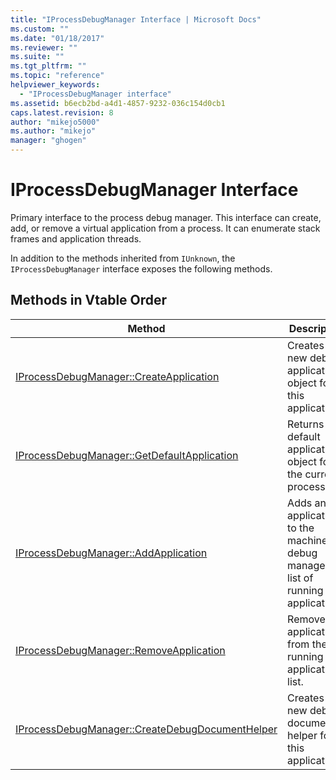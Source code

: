 ```yaml
---
title: "IProcessDebugManager Interface | Microsoft Docs"
ms.custom: ""
ms.date: "01/18/2017"
ms.reviewer: ""
ms.suite: ""
ms.tgt_pltfrm: ""
ms.topic: "reference"
helpviewer_keywords: 
  - "IProcessDebugManager interface"
ms.assetid: b6ecb2bd-a4d1-4857-9232-036c154d0cb1
caps.latest.revision: 8
author: "mikejo5000"
ms.author: "mikejo"
manager: "ghogen"
---
```

# IProcessDebugManager Interface
Primary interface to the process debug manager. This interface can create, add, or remove a virtual application from a process. It can enumerate stack frames and application threads.  
  
 In addition to the methods inherited from `IUnknown`, the `IProcessDebugManager` interface exposes the following methods.  
  
## Methods in Vtable Order  
  
|Method|Description|  
|------------|-----------------|  
|[IProcessDebugManager::CreateApplication](../../winscript/reference/iprocessdebugmanager-createapplication.md)|Creates a new debug application object for this application.|  
|[IProcessDebugManager::GetDefaultApplication](../../winscript/reference/iprocessdebugmanager-getdefaultapplication.md)|Returns a default application object for the current process.|  
|[IProcessDebugManager::AddApplication](../../winscript/reference/iprocessdebugmanager-addapplication.md)|Adds an application to the machine debug manager's list of running applications.|  
|[IProcessDebugManager::RemoveApplication](../../winscript/reference/iprocessdebugmanager-removeapplication.md)|Removes an application from the running application list.|  
|[IProcessDebugManager::CreateDebugDocumentHelper](../../winscript/reference/iprocessdebugmanager-createdebugdocumenthelper.md)|Creates a new debug document helper for this application.|